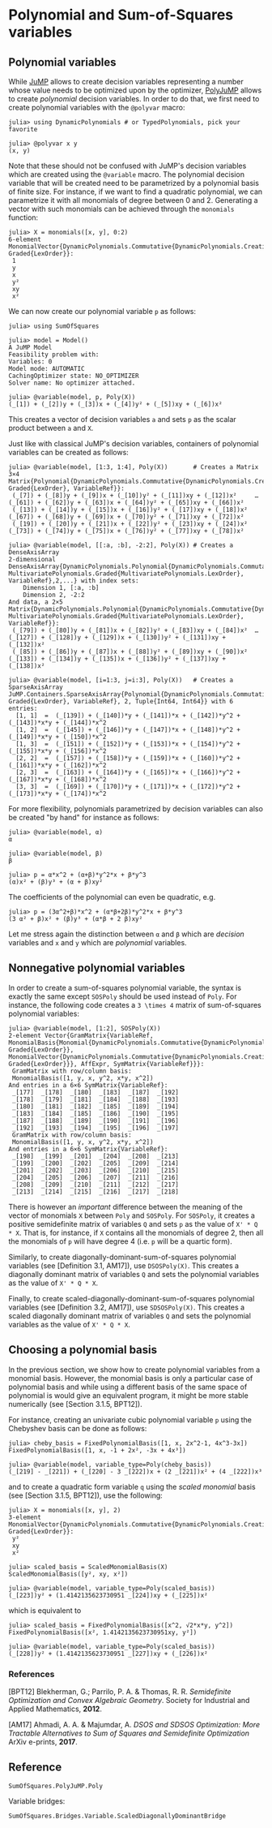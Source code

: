 # Polynomial and Sum-of-Squares variables

## Polynomial variables

While [JuMP](https://github.com/jump-dev/JuMP.jl) allows to create decision
variables representing a number whose value needs to be optimized upon by the
optimizer, [PolyJuMP](https://github.com/jump-dev/PolyJuMP.jl) allows to create
*polynomial* decision variables. In order to do that, we first need to create
polynomial variables with the `@polyvar` macro:
```jldoctest variables
julia> using DynamicPolynomials # or TypedPolynomials, pick your favorite

julia> @polyvar x y
(x, y)
```
Note that these should not be confused with JuMP's decision variables which are
created using the `@variable` macro. The polynomial decision variable that will
be created need to be parametrized by a polynomial basis of finite size.
For instance, if we want to find a quadratic polynomial, we can parametrize it
with all monomials of degree between 0 and 2. Generating a vector with such
monomials can be achieved through the `monomials` function:
```jldoctest variables
julia> X = monomials([x, y], 0:2)
6-element MonomialVector{DynamicPolynomials.Commutative{DynamicPolynomials.CreationOrder}, Graded{LexOrder}}:
 1
 y
 x
 y²
 xy
 x²
```
We can now create our polynomial variable `p` as follows:
```jldoctest variables
julia> using SumOfSquares

julia> model = Model()
A JuMP Model
Feasibility problem with:
Variables: 0
Model mode: AUTOMATIC
CachingOptimizer state: NO_OPTIMIZER
Solver name: No optimizer attached.

julia> @variable(model, p, Poly(X))
(_[1]) + (_[2])y + (_[3])x + (_[4])y² + (_[5])xy + (_[6])x²
```
This creates a vector of decision variables `a` and sets `p` as the scalar
product between `a` and `X`.

Just like with classical JuMP's decision variables, containers of polynomial
variables can be created as follows:
```jldoctest variables
julia> @variable(model, [1:3, 1:4], Poly(X))       # Creates a Matrix
3×4 Matrix{Polynomial{DynamicPolynomials.Commutative{DynamicPolynomials.CreationOrder}, Graded{LexOrder}, VariableRef}}:
 (_[7]) + (_[8])y + (_[9])x + (_[10])y² + (_[11])xy + (_[12])x²     …  (_[61]) + (_[62])y + (_[63])x + (_[64])y² + (_[65])xy + (_[66])x²
 (_[13]) + (_[14])y + (_[15])x + (_[16])y² + (_[17])xy + (_[18])x²     (_[67]) + (_[68])y + (_[69])x + (_[70])y² + (_[71])xy + (_[72])x²
 (_[19]) + (_[20])y + (_[21])x + (_[22])y² + (_[23])xy + (_[24])x²     (_[73]) + (_[74])y + (_[75])x + (_[76])y² + (_[77])xy + (_[78])x²

julia> @variable(model, [[:a, :b], -2:2], Poly(X)) # Creates a DenseAxisArray
2-dimensional DenseAxisArray{DynamicPolynomials.Polynomial{DynamicPolynomials.Commutative{DynamicPolynomials.CreationOrder}, MultivariatePolynomials.Graded{MultivariatePolynomials.LexOrder}, VariableRef},2,...} with index sets:
    Dimension 1, [:a, :b]
    Dimension 2, -2:2
And data, a 2×5 Matrix{DynamicPolynomials.Polynomial{DynamicPolynomials.Commutative{DynamicPolynomials.CreationOrder}, MultivariatePolynomials.Graded{MultivariatePolynomials.LexOrder}, VariableRef}}:
 (_[79]) + (_[80])y + (_[81])x + (_[82])y² + (_[83])xy + (_[84])x²  …  (_[127]) + (_[128])y + (_[129])x + (_[130])y² + (_[131])xy + (_[132])x²
 (_[85]) + (_[86])y + (_[87])x + (_[88])y² + (_[89])xy + (_[90])x²     (_[133]) + (_[134])y + (_[135])x + (_[136])y² + (_[137])xy + (_[138])x²

julia> @variable(model, [i=1:3, j=i:3], Poly(X))   # Creates a SparseAxisArray
JuMP.Containers.SparseAxisArray{Polynomial{DynamicPolynomials.Commutative{DynamicPolynomials.CreationOrder}, Graded{LexOrder}, VariableRef}, 2, Tuple{Int64, Int64}} with 6 entries:
  [1, 1]  =  (_[139]) + (_[140])*y + (_[141])*x + (_[142])*y^2 + (_[143])*x*y + (_[144])*x^2
  [1, 2]  =  (_[145]) + (_[146])*y + (_[147])*x + (_[148])*y^2 + (_[149])*x*y + (_[150])*x^2
  [1, 3]  =  (_[151]) + (_[152])*y + (_[153])*x + (_[154])*y^2 + (_[155])*x*y + (_[156])*x^2
  [2, 2]  =  (_[157]) + (_[158])*y + (_[159])*x + (_[160])*y^2 + (_[161])*x*y + (_[162])*x^2
  [2, 3]  =  (_[163]) + (_[164])*y + (_[165])*x + (_[166])*y^2 + (_[167])*x*y + (_[168])*x^2
  [3, 3]  =  (_[169]) + (_[170])*y + (_[171])*x + (_[172])*y^2 + (_[173])*x*y + (_[174])*x^2
```

For more flexibility, polynomials parametrized by decision variables can also
be created "by hand" for instance as follows:
```jldoctest variables
julia> @variable(model, α)
α

julia> @variable(model, β)
β

julia> p = α*x^2 + (α+β)*y^2*x + β*y^3
(α)x² + (β)y³ + (α + β)xy²
```
The coefficients of the polynomial can even be quadratic, e.g.
```jldoctest variables
julia> p = (3α^2+β)*x^2 + (α*β+2β)*y^2*x + β*y^3
(3 α² + β)x² + (β)y³ + (α*β + 2 β)xy²
```
Let me stress again the distinction between `α` and `β` which are *decision*
variables and `x` and `y` which are *polynomial* variables.

## Nonnegative polynomial variables

In order to create a sum-of-squares polynomial variable, the syntax is exactly
the same except `SOSPoly` should be used instead of `Poly`.
For instance, the following code creates a ``3 \times 4`` matrix of
sum-of-squares polynomial variables:
```jldoctest variables
julia> @variable(model, [1:2], SOSPoly(X))
2-element Vector{GramMatrix{VariableRef, MonomialBasis{Monomial{DynamicPolynomials.Commutative{DynamicPolynomials.CreationOrder}, Graded{LexOrder}}, MonomialVector{DynamicPolynomials.Commutative{DynamicPolynomials.CreationOrder}, Graded{LexOrder}}}, AffExpr, SymMatrix{VariableRef}}}:
 GramMatrix with row/column basis:
 MonomialBasis([1, y, x, y^2, x*y, x^2])
And entries in a 6×6 SymMatrix{VariableRef}:
 _[177]  _[178]  _[180]  _[183]  _[187]  _[192]
 _[178]  _[179]  _[181]  _[184]  _[188]  _[193]
 _[180]  _[181]  _[182]  _[185]  _[189]  _[194]
 _[183]  _[184]  _[185]  _[186]  _[190]  _[195]
 _[187]  _[188]  _[189]  _[190]  _[191]  _[196]
 _[192]  _[193]  _[194]  _[195]  _[196]  _[197]
 GramMatrix with row/column basis:
 MonomialBasis([1, y, x, y^2, x*y, x^2])
And entries in a 6×6 SymMatrix{VariableRef}:
 _[198]  _[199]  _[201]  _[204]  _[208]  _[213]
 _[199]  _[200]  _[202]  _[205]  _[209]  _[214]
 _[201]  _[202]  _[203]  _[206]  _[210]  _[215]
 _[204]  _[205]  _[206]  _[207]  _[211]  _[216]
 _[208]  _[209]  _[210]  _[211]  _[212]  _[217]
 _[213]  _[214]  _[215]  _[216]  _[217]  _[218]
```
There is however an *important* difference between the meaning of the
vector of monomials `X` between `Poly` and `SOSPoly`. For `SOSPoly`, it
creates a positive semidefinite matrix of variables `Q` and sets `p` as the
value of `X' * Q * X`. That is, for instance, if `X` contains all the monomials
of degree 2, then all the monomials of `p` will have degree 4 (i.e. `p` will be
a quartic form).

Similarly, to create diagonally-dominant-sum-of-squares polynomial variables
(see [Definition 3.1, AM17]), use `DSOSPoly(X)`. This creates a diagonally
dominant matrix of variables `Q` and sets the polynomial variables as the value
of `X' * Q * X`.

Finally, to create scaled-diagonally-dominant-sum-of-squares polynomial
variables (see [Definition 3.2, AM17]), use `SDSOSPoly(X)`. This creates a
scaled diagonally dominant matrix of variables `Q` and sets the polynomial
variables as the value of `X' * Q * X`.

## Choosing a polynomial basis

In the previous section, we show how to create polynomial variables from a
monomial basis. However, the monomial basis is only a particular case of
polynomial basis and while using a different basis of the same space of
polynomial is would give an equivalent program, it might be more stable
numerically (see [Section 3.1.5, BPT12]).

For instance, creating an univariate cubic polynomial variable `p` using the
Chebyshev basis can be done as follows:
```jldoctest variables
julia> cheby_basis = FixedPolynomialBasis([1, x, 2x^2-1, 4x^3-3x])
FixedPolynomialBasis([1, x, -1 + 2x², -3x + 4x³])

julia> @variable(model, variable_type=Poly(cheby_basis))
(_[219] - _[221]) + (_[220] - 3 _[222])x + (2 _[221])x² + (4 _[222])x³
```
and to create a quadratic form variable `q` using the *scaled monomial* basis
(see [Section 3.1.5, BPT12]), use the following:
```jldoctest variables
julia> X = monomials([x, y], 2)
3-element MonomialVector{DynamicPolynomials.Commutative{DynamicPolynomials.CreationOrder}, Graded{LexOrder}}:
 y²
 xy
 x²

julia> scaled_basis = ScaledMonomialBasis(X)
ScaledMonomialBasis([y², xy, x²])

julia> @variable(model, variable_type=Poly(scaled_basis))
(_[223])y² + (1.4142135623730951 _[224])xy + (_[225])x²
```
which is equivalent to
```jldoctest variables
julia> scaled_basis = FixedPolynomialBasis([x^2, √2*x*y, y^2])
FixedPolynomialBasis([x², 1.4142135623730951xy, y²])

julia> @variable(model, variable_type=Poly(scaled_basis))
(_[228])y² + (1.4142135623730951 _[227])xy + (_[226])x²
```

### References

[BPT12] Blekherman, G.; Parrilo, P. A. & Thomas, R. R.
*Semidefinite Optimization and Convex Algebraic Geometry*.
Society for Industrial and Applied Mathematics, **2012**.

[AM17] Ahmadi, A. A. & Majumdar, A.
*DSOS and SDSOS Optimization: More Tractable Alternatives to Sum of Squares and Semidefinite Optimization*
ArXiv e-prints, **2017**.

## Reference

```@docs
SumOfSquares.PolyJuMP.Poly
```

Variable bridges:
```@docs
SumOfSquares.Bridges.Variable.ScaledDiagonallyDominantBridge
```
